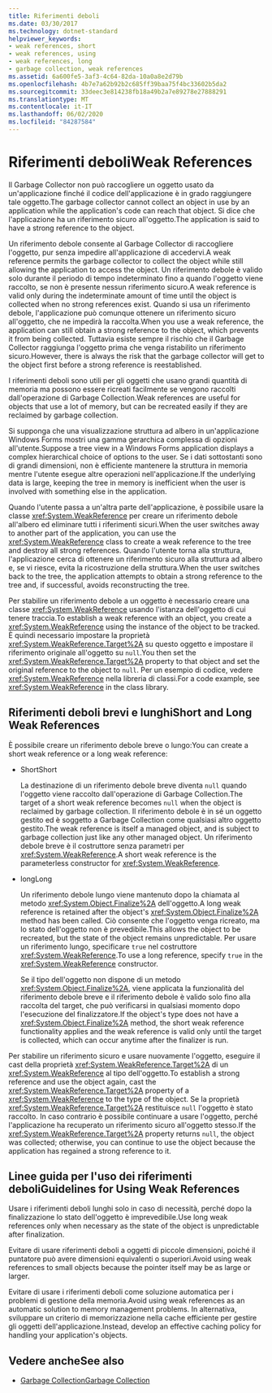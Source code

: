 ```yaml
---
title: Riferimenti deboli
ms.date: 03/30/2017
ms.technology: dotnet-standard
helpviewer_keywords:
- weak references, short
- weak references, using
- weak references, long
- garbage collection, weak references
ms.assetid: 6a600fe5-3af3-4c64-82da-10a0a8e2d79b
ms.openlocfilehash: 4b7e7a62b92b2c685ff39baa75f4bc33602b5da2
ms.sourcegitcommit: 33deec3e814238fb18a49b2a7e89278e27888291
ms.translationtype: MT
ms.contentlocale: it-IT
ms.lasthandoff: 06/02/2020
ms.locfileid: "84287584"
---
```

# <a name="weak-references"></a><span data-ttu-id="e1a59-102">Riferimenti deboli</span><span class="sxs-lookup"><span data-stu-id="e1a59-102">Weak References</span></span>
<span data-ttu-id="e1a59-103">Il Garbage Collector non può raccogliere un oggetto usato da un'applicazione finché il codice dell'applicazione è in grado raggiungere tale oggetto.</span><span class="sxs-lookup"><span data-stu-id="e1a59-103">The garbage collector cannot collect an object in use by an application while the application's code can reach that object.</span></span> <span data-ttu-id="e1a59-104">Si dice che l'applicazione ha un riferimento sicuro all'oggetto.</span><span class="sxs-lookup"><span data-stu-id="e1a59-104">The application is said to have a strong reference to the object.</span></span>  
  
 <span data-ttu-id="e1a59-105">Un riferimento debole consente al Garbage Collector di raccogliere l'oggetto, pur senza impedire all'applicazione di accedervi.</span><span class="sxs-lookup"><span data-stu-id="e1a59-105">A weak reference permits the garbage collector to collect the object while still allowing the application to access the object.</span></span> <span data-ttu-id="e1a59-106">Un riferimento debole è valido solo durante il periodo di tempo indeterminato fino a quando l'oggetto viene raccolto, se non è presente nessun riferimento sicuro.</span><span class="sxs-lookup"><span data-stu-id="e1a59-106">A weak reference is valid only during the indeterminate amount of time until the object is collected when no strong references exist.</span></span> <span data-ttu-id="e1a59-107">Quando si usa un riferimento debole, l'applicazione può comunque ottenere un riferimento sicuro all'oggetto, che ne impedirà la raccolta.</span><span class="sxs-lookup"><span data-stu-id="e1a59-107">When you use a weak reference, the application can still obtain a strong reference to the object, which prevents it from being collected.</span></span> <span data-ttu-id="e1a59-108">Tuttavia esiste sempre il rischio che il Garbage Collector raggiunga l'oggetto prima che venga ristabilito un riferimento sicuro.</span><span class="sxs-lookup"><span data-stu-id="e1a59-108">However, there is always the risk that the garbage collector will get to the object first before a strong reference is reestablished.</span></span>  
  
 <span data-ttu-id="e1a59-109">I riferimenti deboli sono utili per gli oggetti che usano grandi quantità di memoria ma possono essere ricreati facilmente se vengono raccolti dall'operazione di Garbage Collection.</span><span class="sxs-lookup"><span data-stu-id="e1a59-109">Weak references are useful for objects that use a lot of memory, but can be recreated easily if they are reclaimed by garbage collection.</span></span>  
  
 <span data-ttu-id="e1a59-110">Si supponga che una visualizzazione struttura ad albero in un'applicazione Windows Forms mostri una gamma gerarchica complessa di opzioni all'utente.</span><span class="sxs-lookup"><span data-stu-id="e1a59-110">Suppose a tree view in a Windows Forms application displays a complex hierarchical choice of options to the user.</span></span> <span data-ttu-id="e1a59-111">Se i dati sottostanti sono di grandi dimensioni, non è efficiente mantenere la struttura in memoria mentre l'utente esegue altre operazioni nell'applicazione.</span><span class="sxs-lookup"><span data-stu-id="e1a59-111">If the underlying data is large, keeping the tree in memory is inefficient when the user is involved with something else in the application.</span></span>  
  
 <span data-ttu-id="e1a59-112">Quando l'utente passa a un'altra parte dell'applicazione, è possibile usare la classe <xref:System.WeakReference> per creare un riferimento debole all'albero ed eliminare tutti i riferimenti sicuri.</span><span class="sxs-lookup"><span data-stu-id="e1a59-112">When the user switches away to another part of the application, you can use the <xref:System.WeakReference> class to create a weak reference to the tree and destroy all strong references.</span></span> <span data-ttu-id="e1a59-113">Quando l'utente torna alla struttura, l'applicazione cerca di ottenere un riferimento sicuro alla struttura ad albero e, se vi riesce, evita la ricostruzione della struttura.</span><span class="sxs-lookup"><span data-stu-id="e1a59-113">When the user switches back to the tree, the application attempts to obtain a strong reference to the tree and, if successful, avoids reconstructing the tree.</span></span>  
  
 <span data-ttu-id="e1a59-114">Per stabilire un riferimento debole a un oggetto è necessario creare una classe <xref:System.WeakReference> usando l'istanza dell'oggetto di cui tenere traccia.</span><span class="sxs-lookup"><span data-stu-id="e1a59-114">To establish a weak reference with an object, you create a <xref:System.WeakReference> using the instance of the object to be tracked.</span></span> <span data-ttu-id="e1a59-115">È quindi necessario impostare la proprietà <xref:System.WeakReference.Target%2A> su questo oggetto e impostare il riferimento originale all'oggetto su `null`.</span><span class="sxs-lookup"><span data-stu-id="e1a59-115">You then set the <xref:System.WeakReference.Target%2A> property to that object and set the original reference to the object to `null`.</span></span> <span data-ttu-id="e1a59-116">Per un esempio di codice, vedere <xref:System.WeakReference> nella libreria di classi.</span><span class="sxs-lookup"><span data-stu-id="e1a59-116">For a code example, see <xref:System.WeakReference> in the class library.</span></span>  
  
## <a name="short-and-long-weak-references"></a><span data-ttu-id="e1a59-117">Riferimenti deboli brevi e lunghi</span><span class="sxs-lookup"><span data-stu-id="e1a59-117">Short and Long Weak References</span></span>  
 <span data-ttu-id="e1a59-118">È possibile creare un riferimento debole breve o lungo:</span><span class="sxs-lookup"><span data-stu-id="e1a59-118">You can create a short weak reference or a long weak reference:</span></span>  
  
- <span data-ttu-id="e1a59-119">Short</span><span class="sxs-lookup"><span data-stu-id="e1a59-119">Short</span></span>  
  
     <span data-ttu-id="e1a59-120">La destinazione di un riferimento debole breve diventa `null` quando l'oggetto viene raccolto dall'operazione di Garbage Collection.</span><span class="sxs-lookup"><span data-stu-id="e1a59-120">The target of a short weak reference becomes `null` when the object is reclaimed by garbage collection.</span></span> <span data-ttu-id="e1a59-121">Il riferimento debole è in sé un oggetto gestito ed è soggetto a Garbage Collection come qualsiasi altro oggetto gestito.</span><span class="sxs-lookup"><span data-stu-id="e1a59-121">The weak reference is itself a managed object, and is subject to garbage collection just like any other managed object.</span></span>  <span data-ttu-id="e1a59-122">Un riferimento debole breve è il costruttore senza parametri per <xref:System.WeakReference>.</span><span class="sxs-lookup"><span data-stu-id="e1a59-122">A short weak reference is the parameterless constructor for <xref:System.WeakReference>.</span></span>  
  
- <span data-ttu-id="e1a59-123">long</span><span class="sxs-lookup"><span data-stu-id="e1a59-123">Long</span></span>  
  
     <span data-ttu-id="e1a59-124">Un riferimento debole lungo viene mantenuto dopo la chiamata al metodo <xref:System.Object.Finalize%2A> dell'oggetto.</span><span class="sxs-lookup"><span data-stu-id="e1a59-124">A long weak reference is retained after the object's <xref:System.Object.Finalize%2A> method has been called.</span></span> <span data-ttu-id="e1a59-125">Ciò consente che l'oggetto venga ricreato, ma lo stato dell'oggetto non è prevedibile.</span><span class="sxs-lookup"><span data-stu-id="e1a59-125">This allows the object to be recreated, but the state of the object remains unpredictable.</span></span> <span data-ttu-id="e1a59-126">Per usare un riferimento lungo, specificare `true` nel costruttore <xref:System.WeakReference>.</span><span class="sxs-lookup"><span data-stu-id="e1a59-126">To use a long reference, specify `true` in the <xref:System.WeakReference> constructor.</span></span>  
  
     <span data-ttu-id="e1a59-127">Se il tipo dell'oggetto non dispone di un metodo <xref:System.Object.Finalize%2A>, viene applicata la funzionalità del riferimento debole breve e il riferimento debole è valido solo fino alla raccolta del target, che può verificarsi in qualsiasi momento dopo l'esecuzione del finalizzatore.</span><span class="sxs-lookup"><span data-stu-id="e1a59-127">If the object's type does not have a <xref:System.Object.Finalize%2A> method, the short weak reference functionality applies and the weak reference is valid only until the target is collected, which can occur anytime after the finalizer is run.</span></span>  
  
 <span data-ttu-id="e1a59-128">Per stabilire un riferimento sicuro e usare nuovamente l'oggetto, eseguire il cast della proprietà <xref:System.WeakReference.Target%2A> di un <xref:System.WeakReference> al tipo dell'oggetto.</span><span class="sxs-lookup"><span data-stu-id="e1a59-128">To establish a strong reference and use the object again, cast the <xref:System.WeakReference.Target%2A> property of a <xref:System.WeakReference> to the type of the object.</span></span> <span data-ttu-id="e1a59-129">Se la proprietà <xref:System.WeakReference.Target%2A> restituisce `null` l'oggetto è stato raccolto. In caso contrario è possibile continuare a usare l'oggetto, perché l'applicazione ha recuperato un riferimento sicuro all'oggetto stesso.</span><span class="sxs-lookup"><span data-stu-id="e1a59-129">If the <xref:System.WeakReference.Target%2A> property returns `null`, the object was collected; otherwise, you can continue to use the object because the application has regained a strong reference to it.</span></span>  
  
## <a name="guidelines-for-using-weak-references"></a><span data-ttu-id="e1a59-130">Linee guida per l'uso dei riferimenti deboli</span><span class="sxs-lookup"><span data-stu-id="e1a59-130">Guidelines for Using Weak References</span></span>  
 <span data-ttu-id="e1a59-131">Usare i riferimenti deboli lunghi solo in caso di necessità, perché dopo la finalizzazione lo stato dell'oggetto è imprevedibile.</span><span class="sxs-lookup"><span data-stu-id="e1a59-131">Use long weak references only when necessary as the state of the object is unpredictable after finalization.</span></span>  
  
 <span data-ttu-id="e1a59-132">Evitare di usare riferimenti deboli a oggetti di piccole dimensioni, poiché il puntatore può avere dimensioni equivalenti o superiori.</span><span class="sxs-lookup"><span data-stu-id="e1a59-132">Avoid using weak references to small objects because the pointer itself may be as large or larger.</span></span>  
  
 <span data-ttu-id="e1a59-133">Evitare di usare i riferimenti deboli come soluzione automatica per i problemi di gestione della memoria.</span><span class="sxs-lookup"><span data-stu-id="e1a59-133">Avoid using weak references as an automatic solution to memory management problems.</span></span> <span data-ttu-id="e1a59-134">In alternativa, sviluppare un criterio di memorizzazione nella cache efficiente per gestire gli oggetti dell'applicazione.</span><span class="sxs-lookup"><span data-stu-id="e1a59-134">Instead, develop an effective caching policy for handling your application's objects.</span></span>  
  
## <a name="see-also"></a><span data-ttu-id="e1a59-135">Vedere anche</span><span class="sxs-lookup"><span data-stu-id="e1a59-135">See also</span></span>

- [<span data-ttu-id="e1a59-136">Garbage Collection</span><span class="sxs-lookup"><span data-stu-id="e1a59-136">Garbage Collection</span></span>](index.md)
